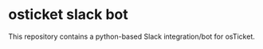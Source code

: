 osticket slack bot
==================

This repository contains a python-based Slack integration/bot for osTicket. 
